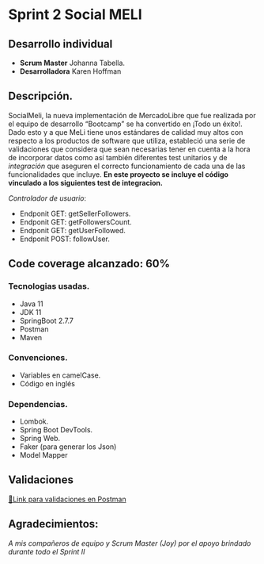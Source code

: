 
# Sprint 2 Social MELI
## Desarrollo individual 

- **Scrum Master** Johanna Tabella.
- **Desarrolladora** Karen Hoffman

## Descripción.

SocialMeli, la nueva implementación de MercadoLibre que fue realizada por el equipo de desarrollo “Bootcamp” se ha convertido en ¡Todo un éxito!. Dado esto y a que MeLi tiene unos estándares de calidad muy altos con respecto a los productos de software que utiliza, estableció una serie de validaciones que considera que sean necesarias tener en cuenta a la hora de incorporar datos como así también diferentes test unitarios y de *integración* que aseguren el correcto funcionamiento de cada una de las funcionalidades que incluye. 
**En este proyecto se incluye el código vinculado a los siguientes test de integracion.**

*Controlador de usuario*: 

  - Endponit GET: getSellerFollowers.
  - Endponit GET: getFollowersCount.
  - Endponit GET: getUserFollowed.
  - Endponit POST: followUser.


## Code coverage alcanzado: 60%

### Tecnologias usadas.
- Java 11
- JDK 11
- SpringBoot 2.7.7
- Postman
- Maven

### Convenciones.

- Variables en camelCase.
- Código en inglés

### Dependencias.

- Lombok.
- Spring Boot DevTools.
- Spring Web.
- Faker (para generar los Json)
- Model Mapper


## Validaciones

[📮Link para validaciones en Postman](Validaciones.postman_collection.json)

## Agradecimientos:
_A mis compañeros de equipo y Scrum Master (Joy) por el apoyo brindado durante todo el Sprint II_

